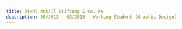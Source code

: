 ```yaml
---
title: Diehl Metall Stiftung & Co. KG
description: 08/2013 - 02/2015 | Working Student (Graphic Design)
---
```


